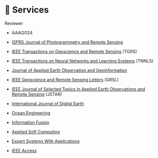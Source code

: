 # 📝 Services

Reviewer

- AAAI2024

- [ISPRS Journal of Photogrammetry and Remote Sensing](https://www.journals.elsevier.com/isprs-journal-of-photogrammetry-and-remote-sensing)
- [IEEE Transactions on Geoscience and Remote Sensing](https://ieeexplore.ieee.org/xpl/RecentIssue.jsp?punumber=36) (TGRS)
- [IEEE Transactions on Neural Networks and Learning Systems](https://mc.manuscriptcentral.com/tnnls) (TNNLS)
- [Journal of Applied Earth Observation and Geoinformation](https://www.sciencedirect.com/journal/international-journal-of-applied-earth-observation-and-geoinformation)
- [IEEE Geoscience and Remote Sensing Letters](https://ieeexplore.ieee.org/xpl/RecentIssue.jsp?punumber=8859) (GRSL)
- [IEEE Journal of Selected Topics in Applied Earth Observations and Remote Sensing](https://ieeexplore.ieee.org/xpl/RecentIssue.jsp?punumber=4609443) (JSTAR)
- [International Journal of Digital Earth](https://www.tandfonline.com/action/journalInformation?show=journalMetrics&journalCode=tjde20)
- [Ocean Engineering](https://www.sciencedirect.com/journal/ocean-engineering)
- [Information Fusion](https://www.journals.elsevier.com/information-fusion)
- [Applied Soft Computing](https://www.journals.elsevier.com/applied-soft-computing)
- [Expert Systems With Applications](https://www.journals.elsevier.com/expert-systems-with-applications%5C)
- [IEEE Access](https://ieeexplore.ieee.org/xpl/aboutJournal.jsp?punumber=6287639)
